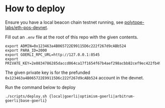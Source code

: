 # How to deploy

Ensure you have a local beacon chain testnet running, see [polytope-labs/eth-pos-devnet](https://github.com/polytope-labs/eth-pos-devnet).

Fill out an `.env` file at the root of this repo with the given contents.

```dotenv
export ADMIN=0x123463a4B065722E99115D6c222f267d9cABb524
export PARA_ID=2000
export GOERLI_RPC_URL=http://127.0.0.1:8545
export PRIVATE_KEY=2e0834786285daccd064ca17f1654f67b4aef298acbb82cef9ec422fb4975622
```

The given private key is for the prefunded `0x123463a4B065722E99115D6c222f267d9cABb524` account in the devnet.

Run the command below to deploy

```shell
./scripts/deploy.sh {local|goerli|optimism-goerli|arbitrum-goerli|base-goerli}
```
